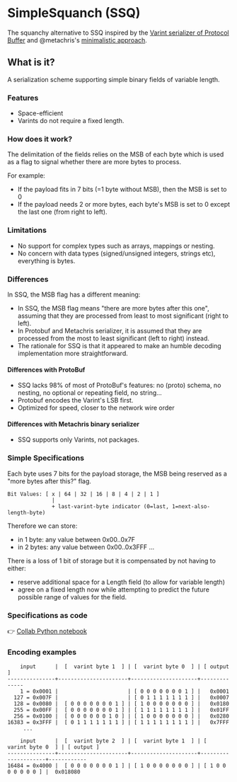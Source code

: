 # SimpleSquanch (SSQ)

The squanchy alternative to SSQ inspired by the [Varint serializer of Protocol Buffer](https://developers.google.com/protocol-buffers/docs/encoding#varints) and @metachris's [minimalistic approach](https://github.com/metachris/binary-serializer#base-128-varints).

## What is it?

A serialization scheme supporting simple binary fields of variable length. 


### Features
- Space-efficient
- Varints do not require a fixed length. 


### How does it work?
The delimitation of the fields relies on the MSB of each byte which is used as a flag to signal whether there are more bytes to process.

For example:
- If the payload fits in 7 bits (=1 byte without MSB), then the MSB is set to 0
- If the payload needs 2 or more bytes, each byte's MSB is set to 0 except the last one (from right to left).


### Limitations
- No support for complex types such as arrays, mappings or nesting.
- No concern with data types (signed/unsigned integers, strings etc), everything is bytes.


### Differences

In SSQ, the MSB flag has a different meaning:
  - In SSQ, the MSB flag means "there are more bytes after this one", assuming that they are processed from least to most significant (right to left).
  - In Protobuf and Metachris serializer, it is assumed that they are processed from the most to least significant (left to right) instead.
  - The rationale for SSQ is that it appeared to make an humble decoding implementation more straightforward.

#### Differences with ProtoBuf
- SSQ lacks 98% of most of ProtoBuf's features: no (proto) schema, no nesting, no optional or repeating field, no string...
- Protobuf encodes the Varint's LSB first.
- Optimized for speed, closer to the network wire order

#### Differences with Metachris binary serializer
- SSQ supports only Varints, not packages.


### Simple Specifications

Each byte uses 7 bits for the payload storage, the MSB being reserved as a "more bytes after this?" flag.
```
Bit Values: [ x | 64 | 32 | 16 | 8 | 4 | 2 | 1 ]
              | 
              + last-varint-byte indicator (0=last, 1=next-also-length-byte)
```

Therefore we can store:
- in 1 byte: any value between 0x00..0x7F
- in 2 bytes: any value between 0x00..0x3FFF 
...

There is a loss of 1 bit of storage but it is compensated by not having to either:
- reserve additional space for a Length field (to allow for variable length)
- agree on a fixed length now while attempting to predict the future possible range of values for the field.


### Specifications as code

👉 [Collab Python notebook](https://colab.research.google.com/drive/1QmRpkwmUYXBH1RPu6TTX1ZmTuZ5c1EZu#scrollTo=wvQJVfJwqOvj)


### Encoding examples

```
    input      |  [  varint byte 1  ] | [  varint byte 0  ] | [ output ]
---------------+----------------------+---------------------+--------------  
    1 = 0x0001 |                      | [ 0 0 0 0 0 0 0 1 ] |   0x0001
  127 = 0x007F |                      | [ 0 1 1 1 1 1 1 1 ] |   0x0007
  128 = 0x0080 |  [ 0 0 0 0 0 0 0 1 ] | [ 1 0 0 0 0 0 0 0 ] |   0x0180
  255 = 0x00FF |  [ 0 0 0 0 0 0 0 1 ] | [ 1 1 1 1 1 1 1 1 ] |   0x01FF
  256 = 0x0100 |  [ 0 0 0 0 0 0 1 0 ] | [ 1 0 0 0 0 0 0 0 ] |   0x0280
16383 = 0x3FFF |  [ 0 1 1 1 1 1 1 1 ] | [ 1 1 1 1 1 1 1 1 ] |   0x7FFF
     ...

    input      |  [  varint byte 2  ] | [  varint byte 1  ] | [  varint byte 0  ] | [ output ]
---------------+----------------------+---------------------+---------------------+------------  
16484 = 0x4000 |  [ 0 0 0 0 0 0 0 1 ] | [ 1 0 0 0 0 0 0 0 ] | [ 1 0 0 0 0 0 0 0 ] |  0x018080

```


